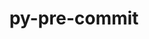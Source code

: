 ---
title: "py-pre-commit"
layout: cache
categories: [package, develop-2024-01-14]
meta: {"versions": ["3.5.0"], "compilers": ["gcc@=11.1.0", "gcc@=11.4.0", "gcc@=9.4.0", "oneapi@=2023.2.0"], "oss": ["ubuntu20.04"], "platforms": ["linux"], "targets": ["neoverse_v1", "ppc64le", "x86_64_v3"], "stacks": ["data-vis-sdk", "e4s", "e4s-neoverse_v1", "e4s-oneapi", "e4s-power", "root"], "num_specs": 7, "num_specs_by_stack": {"e4s-neoverse_v1": 1, "root": 7, "e4s-power": 1, "data-vis-sdk": 1, "e4s": 2, "e4s-oneapi": 2}}
spec_details: [{"hash": "rnwcssljscmj7lf3e2fmjfl4hmk4vfgo", "compiler": "gcc@=11.4.0", "versions": ["3.5.0"], "os": "ubuntu20.04", "platform": "linux", "target": "neoverse_v1", "variants": ["build_system=python_pip"], "stacks": ["e4s-neoverse_v1", "root"], "size": "-", "tarball": "https://binaries.spack.io/develop-2024-01-14/build_cache/linux-ubuntu20.04-neoverse_v1/gcc-11.4.0/py-pre-commit-3.5.0/linux-ubuntu20.04-neoverse_v1-gcc-11.4.0-py-pre-commit-3.5.0-rnwcssljscmj7lf3e2fmjfl4hmk4vfgo.spack"}, {"hash": "z66ypf4r4nlowg34fmelrjyr7eod5unr", "compiler": "gcc@=9.4.0", "versions": ["3.5.0"], "os": "ubuntu20.04", "platform": "linux", "target": "ppc64le", "variants": ["build_system=python_pip"], "stacks": ["e4s-power", "root"], "size": "-", "tarball": "https://binaries.spack.io/develop-2024-01-14/build_cache/linux-ubuntu20.04-ppc64le/gcc-9.4.0/py-pre-commit-3.5.0/linux-ubuntu20.04-ppc64le-gcc-9.4.0-py-pre-commit-3.5.0-z66ypf4r4nlowg34fmelrjyr7eod5unr.spack"}, {"hash": "cxergigdcmryy5mphkcnfm5tj7ykrx22", "compiler": "gcc@=11.1.0", "versions": ["3.5.0"], "os": "ubuntu20.04", "platform": "linux", "target": "x86_64_v3", "variants": ["build_system=python_pip"], "stacks": ["root", "data-vis-sdk"], "size": "-", "tarball": "https://binaries.spack.io/develop-2024-01-14/build_cache/linux-ubuntu20.04-x86_64_v3/gcc-11.1.0/py-pre-commit-3.5.0/linux-ubuntu20.04-x86_64_v3-gcc-11.1.0-py-pre-commit-3.5.0-cxergigdcmryy5mphkcnfm5tj7ykrx22.spack"}, {"hash": "kmxvh5qumjkum3pdtbzkx6wxhuvjb4g4", "compiler": "gcc@=11.4.0", "versions": ["3.5.0"], "os": "ubuntu20.04", "platform": "linux", "target": "x86_64_v3", "variants": ["build_system=python_pip"], "stacks": ["e4s", "root"], "size": "-", "tarball": "https://binaries.spack.io/develop-2024-01-14/build_cache/linux-ubuntu20.04-x86_64_v3/gcc-11.4.0/py-pre-commit-3.5.0/linux-ubuntu20.04-x86_64_v3-gcc-11.4.0-py-pre-commit-3.5.0-kmxvh5qumjkum3pdtbzkx6wxhuvjb4g4.spack"}, {"hash": "xa54j2di2xgo4vc4vlsjytgbi2yk74r3", "compiler": "gcc@=11.4.0", "versions": ["3.5.0"], "os": "ubuntu20.04", "platform": "linux", "target": "x86_64_v3", "variants": ["build_system=python_pip"], "stacks": ["e4s", "root"], "size": "-", "tarball": "https://binaries.spack.io/develop-2024-01-14/build_cache/linux-ubuntu20.04-x86_64_v3/gcc-11.4.0/py-pre-commit-3.5.0/linux-ubuntu20.04-x86_64_v3-gcc-11.4.0-py-pre-commit-3.5.0-xa54j2di2xgo4vc4vlsjytgbi2yk74r3.spack"}, {"hash": "fduw4w6ukzgzamylxyvwd5cbgojaj5yb", "compiler": "oneapi@=2023.2.0", "versions": ["3.5.0"], "os": "ubuntu20.04", "platform": "linux", "target": "x86_64_v3", "variants": ["build_system=python_pip"], "stacks": ["root", "e4s-oneapi"], "size": "-", "tarball": "https://binaries.spack.io/develop-2024-01-14/build_cache/linux-ubuntu20.04-x86_64_v3/oneapi-2023.2.0/py-pre-commit-3.5.0/linux-ubuntu20.04-x86_64_v3-oneapi-2023.2.0-py-pre-commit-3.5.0-fduw4w6ukzgzamylxyvwd5cbgojaj5yb.spack"}, {"hash": "v5gt3l7gyxtkvoy3ivi62mfwokfcpeaq", "compiler": "oneapi@=2023.2.0", "versions": ["3.5.0"], "os": "ubuntu20.04", "platform": "linux", "target": "x86_64_v3", "variants": ["build_system=python_pip"], "stacks": ["root", "e4s-oneapi"], "size": "-", "tarball": "https://binaries.spack.io/develop-2024-01-14/build_cache/linux-ubuntu20.04-x86_64_v3/oneapi-2023.2.0/py-pre-commit-3.5.0/linux-ubuntu20.04-x86_64_v3-oneapi-2023.2.0-py-pre-commit-3.5.0-v5gt3l7gyxtkvoy3ivi62mfwokfcpeaq.spack"}]
---